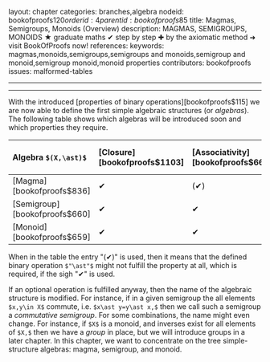 layout: chapter
categories: branches,algebra
nodeid: bookofproofs$120
orderid: 4
parentid: bookofproofs$85
title: Magmas, Semigroups, Monoids (Overview)
description: MAGMAS, SEMIGROUPS, MONOIDS ★ graduate maths ✔ step by step ✚ by the axiomatic method ➜ visit BookOfProofs now!
references: 
keywords: magmas,monoids,semigroups,semigroups and monoids,semigroup and monoid,semigroup monoid,monoid properties
contributors: bookofproofs
issues: malformed-tables

---


---

With the introduced [properties of binary operations][bookofproofs$115] we are now able to define the first simple algebraic structures (or _algebras_).  The following table shows which algebras will be introduced soon and which properties they require. 


Algebra `$(X,\ast)$`  | [Closure][bookofproofs$1103] | [Associativity][bookofproofs$668] | [Neutral Element][bookofproofs$661] | [Existence of Inverse][bookofproofs$670] | [Cancellation][bookofproofs$837] | [Commutativity][bookofproofs$672]
:------------- |:------------- |:------------- |:------------- |:------------- |:------------- |:-------------
 [Magma][bookofproofs$836]| ✔| (✔)| (✔)| (✔)| (✔)| (✔)
 [Semigroup][bookofproofs$660]| ✔| ✔| (✔)| (✔)| (✔)| (✔)
 [Monoid][bookofproofs$659]| ✔| ✔| ✔| (✔)| (✔)| (✔)

When in the table the entry "(✔)" is used, then it means that the defined binary operation `$"\ast"$` might not fulfill the property at all, which is required, if the sigh "✔" is used. 

If an optional operation is fulfilled anyway, then the name of the algebraic structure is modified. For instance, if in a given semigroup the all elements `$x,y\in X$` commute, i.e. `$x\ast y=y\ast x,$` then we call such a semigroup a _commutative semigroup_. For some combinations, the name might even change. For instance, if `$X$` is a monoid, and inverses exist for all elements of `$X,$` then we have a _group_ in place, but we will introduce groups in a later chapter. In this chapter, we want to concentrate on the tree simple-structure algebras: magma, semigroup, and monoid.
